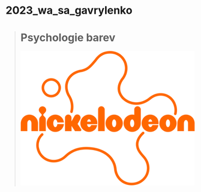 # 2023_wa_sa_gavrylenko

> # Psychologie barev 
>
>[![nick](Nickelodeon.png "Nick")](https://upload.wikimedia.org/wikipedia/commons/thumb/e/e5/Nickelodeon_2023_logo_%28outline%29.svg/1280px-Nickelodeon_2023_logo_%28outline%29.svg.png)